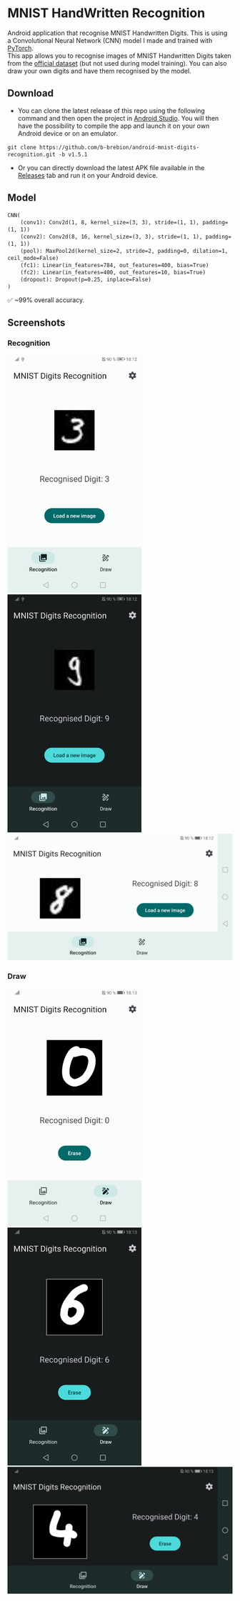#  MNIST HandWritten Recognition
Android application that recognise MNIST Handwritten Digits. This is using a Convolutional Neural Network (CNN) model I made and trained with [PyTorch](https://pytorch.org/).  
This app allows you to recognise images of MNIST Handwritten Digits taken from the [official dataset](http://yann.lecun.com/exdb/mnist/) (but not used during model training). You can also draw your own digits and have them recognised by the model.

## Download
- You can clone the latest release of this repo using the following command and then open the project in [Android Studio](https://developer.android.com/studio). You will then have the possibility to compile the app and launch it on your own Android device or on an emulator.
```
git clone https://github.com/b-brebion/android-mnist-digits-recognition.git -b v1.5.1
```

- Or you can directly download the latest APK file available in the [Releases](https://github.com/BenoitBrebion/android-mnist-digits-recognition/releases) tab and run it on your Android device.

## Model
```
CNN(  
    (conv1): Conv2d(1, 8, kernel_size=(3, 3), stride=(1, 1), padding=(1, 1))  
    (conv2): Conv2d(8, 16, kernel_size=(3, 3), stride=(1, 1), padding=(1, 1))  
    (pool): MaxPool2d(kernel_size=2, stride=2, padding=0, dilation=1, ceil_mode=False)  
    (fc1): Linear(in_features=784, out_features=400, bias=True)  
    (fc2): Linear(in_features=400, out_features=10, bias=True)  
    (dropout): Dropout(p=0.25, inplace=False)  
)
```
:white_check_mark: ~99% overall accuracy.

## Screenshots
### Recognition
<img src="images/recognition.jpg" alt="recognition" width="300"/> <img src="images/recognition_dark.jpg" alt="recognition_dark" width="300"/>  
<img src="images/recognition_landscape.jpg" alt="recognition_landscape" width="600"/>

### Draw
<img src="images/draw.jpg" alt="draw" width="300"/> <img src="images/draw_dark.jpg" alt="draw_dark" width="300"/>  
<img src="images/draw_dark_landscape.jpg" alt="draw_dark_landscape" width="600"/>
